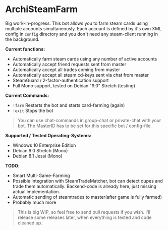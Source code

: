 ArchiSteamFarm
===================

Big work-in-progress. This bot allows you to farm steam cards using multiple accounts simultaneously. Each account is defined by it's own XML config in `config` directory and you don´t need any steam-client running in the background.

**Current functions:**

 - Automatically farm steam cards using any number of active accounts
 - Automatically accept friend requests sent from master
 - Automatically accept all trades coming from master
 - Automatically accept all steam cd-keys sent via chat from master
 - SteamGuard / 2-factor-authentication support
 - Full Mono support, tested on Debian "9.0" Stretch (testing)

**Current Commands:**

 - `!farm` Restarts the bot and starts card-farming (again)
 - `!exit` Stops the bot

> You can use chat-commands in group-chat or private-chat with your bot.
> The MasterID has to be set for this specific bot / config-file.

**Supported / Tested Operating-Systems:**

 - Windows 10 Enterprise Edition
 - Debian 9.0 Stretch (Mono)
 - Debian 8.1 Jessi (Mono)

**TODO**:

- Smart Multi-Game-Farming
- Possible integration with SteamTradeMatcher, bot can detect dupes and trade them automatically. Backend-code is already here, just missing actual implementation.
- Automatic sending of steamtrades to master(after game is fully farmed)
- Probably much more


> This is big WIP, so feel free to send pull requests if you wish. I'll
> release some releases later, when everything is tested and code
> cleaned up.
